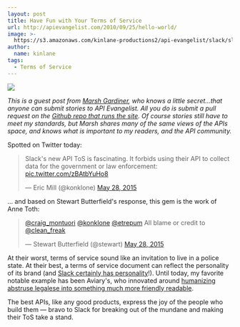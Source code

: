 ```yaml
---
layout: post
title: Have Fun with Your Terms of Service
url: http://apievangelist.com/2010/09/25/hello-world/
image: >-
  https://s3.amazonaws.com/kinlane-productions2/api-evangelist/slack/slack-logo.jpg
author:
  name: kinlane
tags:
  - Terms of Service
---
```

[![](https://s3.amazonaws.com/kinlane-productions2/api-evangelist/slack/slack-logo.jpg)](https://slack.com/)

_This is a guest post from [Marsh Gardiner](https://twitter.com/earth2marsh), who knows a little secret...that anyone can submit stories to API Evangelist. All you do is submit a pull request on the [Github repo that runs the site](https://github.com/kinlane/api-evangelist). Of course stories still have to meet my standards, but Marsh shares many of the same views of the APIs space, and knows what is important to my readers, and the API community._

Spotted on Twitter today:

> Slack's new API ToS is fascinating. It forbids using their API to collect data for the government or law enforcement: [pic.twitter.com/zBAtbYuHo8](http://t.co/zBAtbYuHo8)
> 
> — Eric Mill (@konklone) [May 28, 2015](https://twitter.com/konklone/status/603912092102631424)

… and based on Stewart Butterfield's response, this gem is the work of Anne Toth:

> [@craig\_montuori](https://twitter.com/craig_montuori) [@konklone](https://twitter.com/konklone) [@etrepum](https://twitter.com/etrepum) All blame or credit to [@clean\_freak](https://twitter.com/clean_freak)
> 
> — Stewart Butterfield (@stewart) [May 28, 2015](https://twitter.com/stewart/status/603969826244014081)

At their worst, terms of service sound like an invitation to live in a police state. At their best, a terms of service document can reflect the personality of its brand (and [Slack certainly has personality](https://medium.com/@awilkinson/slack-s-2-8-billion-dollar-secret-sauce-5c5ec7117908)!). Until today, my favorite notable example has been Aviary's, who innovated around [humanizing abstruse legalese into something much more friendly readable](https://aviary.com/legal).

The best APIs, like any good products, express the joy of the people who build them — bravo to Slack for breaking out of the mundane and making their ToS take a stand.
